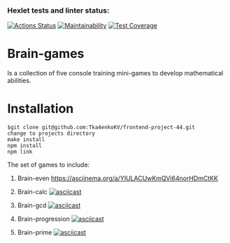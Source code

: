 ### Hexlet tests and linter status:
[![Actions Status](https://github.com/Tka4enkoKV/frontend-project-44/workflows/hexlet-check/badge.svg)](https://github.com/Tka4enkoKV/frontend-project-44/actions)
[![Maintainability](https://api.codeclimate.com/v1/badges/2cde5fd0ccb5f547afb6/maintainability)](https://codeclimate.com/github/Tka4enkoKV/frontend-project-44/maintainability)
[![Test Coverage](https://api.codeclimate.com/v1/badges/2cde5fd0ccb5f547afb6/test_coverage)](https://codeclimate.com/github/Tka4enkoKV/frontend-project-44/test_coverage)

# Brain-games
Is a collection of five console training mini-games to develop mathematical abilities.

# Installation

```
$git clone git@github.com:Tka4enkoKV/frontend-project-44.git
change to projects directory
make install
npm install
npm link
```


The set of games to include:

1. Brain-even
https://asciinema.org/a/YIULACUwKmQVi64norHDmCtKK

2. Brain-calc
[![asciicast](https://asciinema.org/a/txUB9oXaBtRqMBkQ2Vfrgh3oa.svg)](https://asciinema.org/a/txUB9oXaBtRqMBkQ2Vfrgh3oa)

3. Brain-gcd 
[![asciicast](https://asciinema.org/a/Arg6jhznENbEGYxs2yTuTPnhl.svg)](https://asciinema.org/a/Arg6jhznENbEGYxs2yTuTPnhl)

4. Brain-progression
[![asciicast](https://asciinema.org/a/N2StBUVjd7idztl10R2T6vk6q.svg)](https://asciinema.org/a/N2StBUVjd7idztl10R2T6vk6q)

5. Brain-prime
[![asciicast](https://asciinema.org/a/TpIPfibBDHF41gCguUT5G8RCb.svg)](https://asciinema.org/a/TpIPfibBDHF41gCguUT5G8RCb)